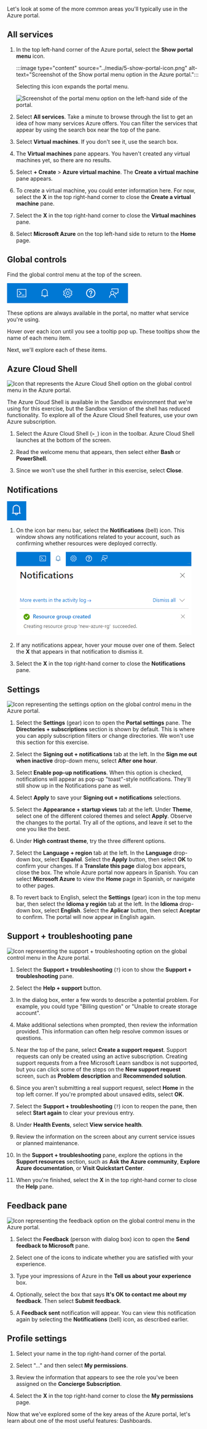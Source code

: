 Let's look at some of the more common areas you'll typically use in the Azure portal.

## All services

1. In the top left-hand corner of the Azure portal, select the **Show portal menu** icon.

   :::image type="content" source="../media/5-show-portal-icon.png" alt-text="Screenshot of the Show portal menu option in the Azure portal.":::

   Selecting this icon expands the portal menu.

   ![Screenshot of the portal menu option on the left-hand side of the portal.](../media/5-show-portal-menu.png)

1. Select **All services**. Take a minute to browse through the list to get an idea of how many services Azure offers. You can filter the services that appear by using the search box near the top of the pane.

1. Select **Virtual machines**. If you don't see it, use the search box.

1. The **Virtual machines** pane appears. You haven't created any virtual machines yet, so there are no results.

1. Select **+ Create** > **Azure virtual machine**. The **Create a virtual machine** pane appears.

1. To create a virtual machine, you could enter information here. For now, select the **X** in the top right-hand corner to close the **Create a virtual machine** pane.

1. Select the **X** in the top right-hand corner to close the **Virtual machines** pane.

1. Select **Microsoft Azure** on the top left-hand side to return to the **Home** page.

## Global controls

Find the global control menu at the top of the screen.

![Screenshot of the Azure portal global control menu with icons for Azure Cloud Shell, notifications, portal settings, help, and feedback.](../media/5-portal-icon-bar.png)

These options are always available in the portal, no matter what service you're using.

Hover over each icon until you see a tooltip pop up. These tooltips show the name of each menu item.

Next, we'll explore each of these items.

## Azure Cloud Shell

![Icon that represents the Azure Cloud Shell option on the global control menu in the Azure portal.](../media/5-cloud-shell-icon.png)

The Azure Cloud Shell is available in the Sandbox environment that we're using for this exercise, but the Sandbox version of the shell has reduced functionality. To explore all of the Azure Cloud Shell features, use your own Azure subscription.

1. Select the Azure Cloud Shell (`>_`) icon in the toolbar. Azure Cloud Shell launches at the bottom of the screen.

1. Read the welcome menu that appears, then select either **Bash** or **PowerShell**.

1. Since we won't use the shell further in this exercise, select **Close**.

## Notifications

![Icon representing the notifications option on the global control menu in the Azure portal.](../media/5-notifications-icon.png)

1. On the icon bar menu bar, select the **Notifications** (bell) icon. This window shows any notifications related to your account, such as confirming whether resources were deployed correctly.

    ![Screenshot of notifications window on the global control menu in the Azure portal.](../media/5-notifications-pane.png)

1. If any notifications appear, hover your mouse over one of them. Select the **X** that appears in that notification to dismiss it.

1. Select the **X** in the top right-hand corner to close the **Notifications** pane.

## Settings

![Icon representing the settings option on the global control menu in the Azure portal.](../media/5-settings-icon.png)

1. Select the **Settings** (gear) icon to open the **Portal settings** pane. The **Directories + subscriptions** section is shown by default. This is where you can apply subscription filters or change directories. We won't use this section for this exercise.

1. Select the **Signing out + notifications** tab at the left. In the **Sign me out when inactive** drop-down menu, select **After one hour**.

1. Select **Enable pop-up notifications**. When this option is checked, notifications will appear as pop-up "toast"-style notifications. They'll still show up in the Notifications pane as well.

1. Select **Apply** to save your **Signing out + notifications** selections.

1. Select the **Appearance + startup views** tab at the left. Under **Theme**, select one of the different colored themes and select **Apply**. Observe the changes to the portal. Try all of the options, and leave it set to the one you like the best.

1. Under **High contrast theme**, try the three different options.

1. Select the **Language + region** tab at the left. In the **Language** drop-down box, select **Español**. Select the **Apply** button, then select **OK** to confirm your changes. If a **Translate this page** dialog box appears, close the box. The whole Azure portal now appears in Spanish. You can select **Microsoft Azure** to view the **Home** page in Spanish, or navigate to other pages.

1. To revert back to English, select the **Settings** (gear) icon in the top menu bar, then select the **Idioma y región** tab at the left. In the **Idioma** drop-down box, select **English**. Select the **Aplicar** button, then select **Aceptar** to confirm. The portal will now appear in English again.

## Support + troubleshooting pane

![Icon representing the support + troubleshooting option on the global control menu in the Azure portal.](../media/5-help-icon.png)

1. Select the **Support + troubleshooting** (`?`) icon to show the **Support + troubleshooting** pane.

1. Select the **Help + support** button.

1. In the dialog box, enter a few words to describe a potential problem. For example, you could type "Billing question" or "Unable to create storage account".

1. Make additional selections when prompted, then review the information provided. This information can often help resolve common issues or questions.

1. Near the top of the pane, select **Create a support request**. Support requests can only be created using an active subscription. Creating support requests from a free Microsoft Learn sandbox is not supported, but you can click some of the steps on the **New support request** screen, such as **Problem description** and **Recommended solution**.

1. Since you aren't submitting a real support request, select **Home** in the top left corner. If you're prompted about unsaved edits, select **OK**.

1. Select the **Support + troubleshooting** (`?`) icon to reopen the pane, then select **Start again** to clear your previous entry.

1. Under **Health Events**, select **View service health**.

1. Review the information on the screen about any current service issues or planned maintenance.

1. In the **Support + troubleshooting** pane, explore the options in the **Support resources** section, such as **Ask the Azure community**, **Explore Azure documentation**, or **Visit Quickstart Center**.

1. When you're finished, select the **X** in the top right-hand corner to close the **Help** pane.

## Feedback pane

![Icon representing the feedback option on the global control menu in the Azure portal.](../media/5-feedback-icon.png)

1. Select the **Feedback** (person with dialog box) icon to open the **Send feedback to Microsoft** pane.

1. Select one of the icons to indicate whether you are satisfied with your experience.

1. Type your impressions of Azure in the **Tell us about your experience** box.

1. Optionally, select the box that says **It's OK to contact me about my feedback**. Then select **Submit feedback**.

1. A **Feedback sent** notification will appear. You can view this notification again by selecting the **Notifications** (bell) icon, as described earlier.

## Profile settings

1. Select your name in the top right-hand corner of the portal.

1. Select "..." and then select **My permissions**.

1. Review the information that appears to see the role you've been assigned on the **Concierge Subscription**.

1. Select the **X** in the top right-hand corner to close the **My permissions** page.

Now that we've explored some of the key areas of the Azure portal, let's learn about one of the most useful features: Dashboards.
